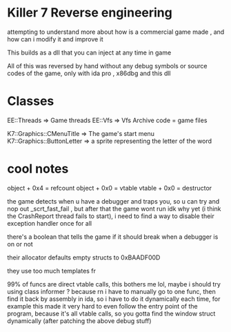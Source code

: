# Killer 7 Reverse engineering

attempting to understand more about how is a commercial game made , and how can i modify it and improve it

This builds as a dll that you can inject at any time in game

All of this was reversed by hand without any debug symbols or source codes of the game, only with ida pro , x86dbg and this dll
# Classes

EE::Threads => Game threads
EE::Vfs => Vfs Archive code = game files

K7::Graphics::CMenuTitle => The game's start menu
K7::Graphics::ButtonLetter => a sprite representing the letter of the word

# cool notes

object + 0x4 = refcount
object + 0x0 = vtable
vtable + 0x0 = destructor

the game detects when u have a debugger and traps you, so u can try and nop out _scrt_fast_fail , but after that the game wont run idk why yet (i think the CrashReport thread fails to start), i need to find a way to disable their exception handler once for all

there's a boolean that tells the game if it should break when a debugger is on or not

their allocator defaults empty structs to 0xBAADF00D

they use too much templates fr

99% of funcs are direct vtable calls, this bothers me lol, maybe i should try using class informer ?
because rn i have to manually go to one func, then find it back by assembly in ida, so i have to do it dynamically each time, for example this made it very hard to even follow the entry point of the program, because it's all vtable calls, so you gotta find the window struct dynamically (after patching the above debug stuff)